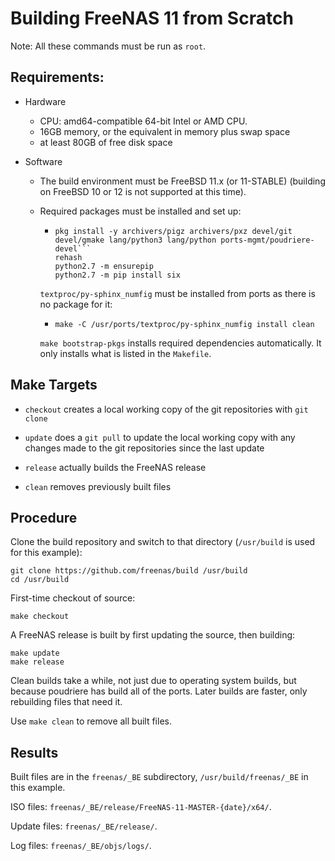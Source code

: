 # Building FreeNAS 11 from Scratch

Note: All these commands must be run as `root`.


## Requirements:

* Hardware

  * CPU: amd64-compatible 64-bit Intel or AMD CPU.
  * 16GB memory, or the equivalent in memory plus swap space
  * at least 80GB of free disk space


* Software

  * The build environment must be FreeBSD 11.x (or 11-STABLE)
    (building on FreeBSD 10 or 12 is not supported at this time).

  * Required packages must be installed and set up:

    * ```
      pkg install -y archivers/pigz archivers/pxz devel/git devel/gmake lang/python3 lang/python ports-mgmt/poudriere-devel```
      rehash
      python2.7 -m ensurepip
      python2.7 -m pip install six
      ```

    ```textproc/py-sphinx_numfig``` must be installed from ports as there
    is no package for it:

    * ```make -C /usr/ports/textproc/py-sphinx_numfig install clean```

    ```make bootstrap-pkgs``` installs required dependencies automatically.
    It only installs what is listed in the ```Makefile```.


## Make Targets

* ```checkout``` creates a local working copy of the git repositories with
  ```git clone```

* ```update``` does a ```git pull``` to update the local working copy with
  any changes made to the git repositories since the last update

* ```release``` actually builds the FreeNAS release

* ```clean``` removes previously built files


## Procedure

Clone the build repository and switch to that directory
(```/usr/build``` is used for this example):

```
git clone https://github.com/freenas/build /usr/build
cd /usr/build
```


First-time checkout of source:

```
make checkout
```


A FreeNAS release is built by first updating the source, then building:

```
make update
make release
```

Clean builds take a while, not just due to operating system builds, but
because poudriere has build all of the ports. Later builds are faster,
only rebuilding files that need it.

Use ```make clean``` to remove all built files.


## Results

Built files are in the ```freenas/_BE``` subdirectory,
```/usr/build/freenas/_BE``` in this example.

ISO files: ```freenas/_BE/release/FreeNAS-11-MASTER-{date}/x64/```.

Update files: ```freenas/_BE/release/```.

Log files: ```freenas/_BE/objs/logs/```.

